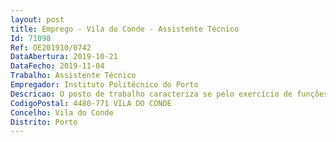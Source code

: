 ```yaml
--- 
layout: post
title: Emprego - Vila do Conde - Assistente Técnico
Id: 71098
Ref: OE201910/0742
DataAbertura: 2019-10-21
DataFecho: 2019-11-04
Trabalho: Assistente Técnico
Empregador: Instituto Politécnico do Porto
Descricao: O posto de trabalho caracteriza se pelo exercício de funções na categoria e carreira de assistente técnico descrito no anexo referido no n.º 2 do artigo 88.º da LTFP, no Laboratório de Hotelaria e Restauração e apoio a outros serviços, nomeadamente No Laboratório de Hotelaria e Restauração  	Analisa e ajuda na escolha das mercadorias a adquirir para as respetivas confeções  	É responsável pela conservação dos alimentos entregues à secção  	Ocupa se da preparação e confeção das refeições e artigos a fornecer ao Restaurante Pedagógico e Bar Pedagógico  	Executa ou colabora na execução dos serviços de cozinha  	Confeciona a pastelaria necessária à atividade do restaurante de aplicação  	Apoia nas atividades gerais de formação no Restaurante Pedagógico e Cozinha Pedagógica  	Assegura a limpeza e boa ordem de todas as instalações inerentes à Cozinha e Pastelaria  	Recebe e acompanha algumas visitas de ordem técnica às instalações (escolas, investigadores, potenciais clientes…)  	Acompanha o funcionamento dos diversos serviços existentes e o consequente movimento das receitas e despesas   	Acompanha os trabalhos de manutenção e toda a assistência técnica necessária de forma a aumentar a sua eficiência  	Colabora e assiste a todos os eventos realizados no interior e no exterior da ESHT  	Coordena, organiza, dirige e, executa todos os trabalhos relacionados com o serviço de cozinha e pastelaria  	Acompanha e contribui para a elaboração das ementas tendo em atenção a natureza e o número de pessoas a servir, os produtos existentes ou suscetíveis de aquisição  	Colabora na organização do espaço, instalação e manutenção do equipamento e utensílios da cozinha  	Colabora na elaboração e implementação de programas de higiene e segurança no trabalho  	Colabora na manutenção e cumprimento dos processos de HACCP  	Colabora na gestão do aprovisionamento e armazenamento diário, cumprindo as regras a ele inerentes  	Colabora na execução de mise en place necessária para serviços ou preparação de aulas.Outros Serviços – Executa outras tarefas administrativas, conforme necessidade do serviço e orientação superior, entre outras que lhe possam ser exigidas dentro das suas competências e no âmbito do conteúdo funcional de assistente técnico, às quais corresponde o grau de complexidade 2.
CodigoPostal: 4480-771 VILA DO CONDE
Concelho: Vila do Conde
Distrito: Porto
--- 
```

